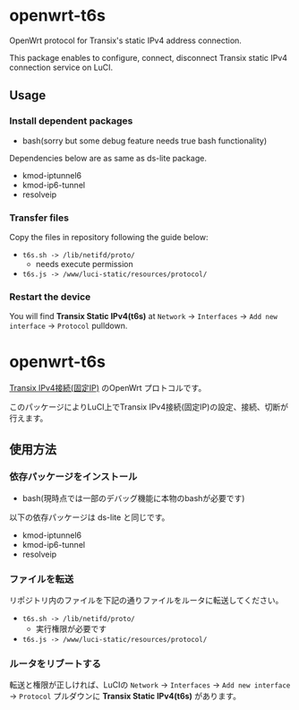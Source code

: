 # openwrt-t6s
OpenWrt protocol for Transix's static IPv4 address connection.

This package enables to configure, connect, disconnect Transix static IPv4 connection service on LuCI.

## Usage

### Install dependent packages
- bash(sorry but some debug feature needs true bash functionality)

Dependencies below are as same as ds-lite package.
- kmod-iptunnel6
- kmod-ip6-tunnel
- resolveip

### Transfer files
Copy the files in repository following the guide below:

- `t6s.sh -> /lib/netifd/proto/`
    - needs execute permission
- `t6s.js -> /www/luci-static/resources/protocol/`

### Restart the device
You will find **Transix Static IPv4(t6s)** at `Network` -> `Interfaces` -> `Add new interface` -> `Protocol` pulldown.

# openwrt-t6s
[Transix IPv4接続(固定IP)](https://www.mfeed.ad.jp/transix/staticip/) のOpenWrt プロトコルです。

このパッケージによりLuCI上でTransix IPv4接続(固定IP)の設定、接続、切断が行えます。

## 使用方法

### 依存パッケージをインストール
- bash(現時点では一部のデバッグ機能に本物のbashが必要です)

以下の依存パッケージは ds-lite と同じです。
- kmod-iptunnel6
- kmod-ip6-tunnel
- resolveip

### ファイルを転送
リポジトリ内のファイルを下記の通りファイルをルータに転送してください。

- `t6s.sh -> /lib/netifd/proto/`
    - 実行権限が必要です
- `t6s.js -> /www/luci-static/resources/protocol/`

### ルータをリブートする
転送と権限が正しければ、LuCIの `Network` -> `Interfaces` -> `Add new interface` -> `Protocol` プルダウンに **Transix Static IPv4(t6s)** があります。
